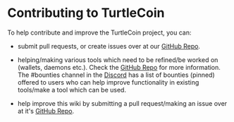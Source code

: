 # Contributing to TurtleCoin

To help contribute and improve the TurtleCoin project, you can: 

 * submit pull requests, or create issues over at our [GitHub Repo](https://github.com/turtlecoin/turtlecoin).

 * helping/making various tools which need to be refined/be worked on (wallets, daemons etc.). 
 Check the [GitHub Repo](https://github.com/turtlecoin/turtlecoin) for more information. 
 The #bounties channel in the [Discord](http://chat.turtlecoin.lol/) has a list of bounties (pinned) offered to users who can help improve functionality in existing tools/make a tool which can be used.

 * help improve this wiki by submitting a pull request/making an issue over at it's [GitHub Repo](https://github.com/turtlecoin/turtlcoin-wiki).
